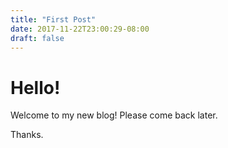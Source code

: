 ```yaml
---
title: "First Post"
date: 2017-11-22T23:00:29-08:00
draft: false
---
```


# Hello!

Welcome to my new blog! Please come back later.

Thanks.